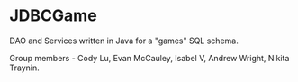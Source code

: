 # JDBCGame
DAO and Services written in Java for a "games" SQL schema.

Group members - Cody Lu, Evan McCauley, Isabel V, Andrew Wright, Nikita Traynin.
